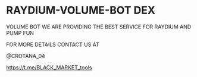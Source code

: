 # RAYDIUM-VOLUME-BOT DEX
VOLUME BOT 
WE ARE PROVIDING THE BEST SERVICE FOR RAYDIUM
 AND PUMP FUN 
 
 FOR MORE DETAILS 
 CONTACT US AT
 
 @CROTANA_04
 
https://t.me/BLACK_MARKET_tools
